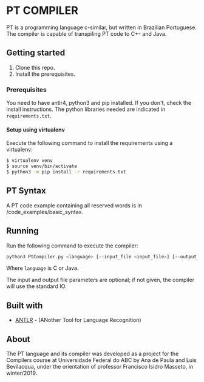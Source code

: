 # PT COMPILER
PT is a programming language c-similar, but written in Brazilian Portuguese.
The compiler is capable of transpiling PT code to C+- and Java.

## Getting started

1. Clone this repo.
2. Install the prerequisites.

### Prerequisites

You need to have antlr4, python3 and pip installed. If you don't, check the install instructions.
The python libraries needed are indicated in `requirements.txt`.

#### Setup using virtualenv

Execute the following command to install the requirements using a virtualenv:
```bash
$ virtualenv venv
$ source venv/bin/activate
$ python3 -m pip install -r requirements.txt
```


## PT Syntax 

A PT code example containing all reserved words is in /code_examples/basic_syntax.

## Running

Run the following command to execute the compiler:

```bash
python3 PtCompiler.py <language> [--input_file <input_file>] [--output_file <output_filee>]
```
Where `language` is C or Java.

The input and output file parameters are optional; if not given, the compiler will use the standard IO.

## Built with
- [ANTLR](http://www.antlr.org/) - (ANother Tool for Language Recognition)


## About

The PT language and its compiler was developed as a project for the Compilers course at Universidade Federal do ABC by Ana de Paula and Luis Bevilacqua, under the orientation of professor Francisco Isidro Masseto, in winter/2019.
